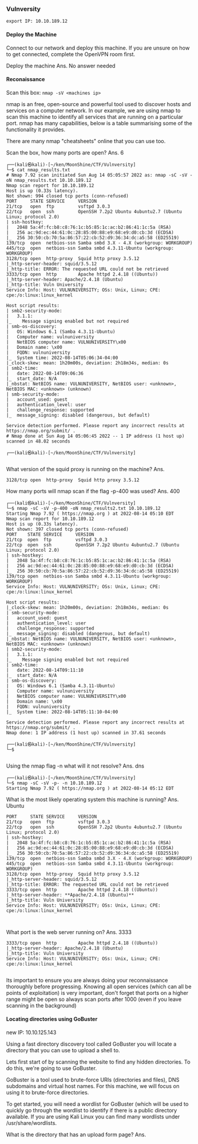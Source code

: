 ### Vulnversity

`export IP: 10.10.189.12`

#### Deploy the Machine

Connect to our network and deploy this machine. If you are unsure on how to get connected, complete the OpenVPN room first.


Deploy the machine
Ans. No answer needed


#### Reconaissance

Scan this box: `nmap -sV <machines ip>`


nmap is an free, open-source and powerful tool used to discover hosts and services on a computer network. In our example, we are using nmap to scan this machine to identify all services that are running on a particular port. nmap has many capabilities, below is a table summarising some of the functionality it provides.

There are many nmap "cheatsheets" online that you can use too.


Scan the box, how many ports are open?
Ans. 6

```
┌──(kali㉿kali)-[~/ken/MoonShine/CTF/Vulnversity]
└─$ cat nmap_results.txt   
# Nmap 7.92 scan initiated Sun Aug 14 05:05:57 2022 as: nmap -sC -sV -oN nmap_results.txt 10.10.189.12
Nmap scan report for 10.10.189.12
Host is up (0.33s latency).
Not shown: 994 closed tcp ports (conn-refused)
PORT     STATE SERVICE     VERSION
21/tcp   open  ftp         vsftpd 3.0.3
22/tcp   open  ssh         OpenSSH 7.2p2 Ubuntu 4ubuntu2.7 (Ubuntu Linux; protocol 2.0)
| ssh-hostkey: 
|   2048 5a:4f:fc:b8:c8:76:1c:b5:85:1c:ac:b2:86:41:1c:5a (RSA)
|   256 ac:9d:ec:44:61:0c:28:85:00:88:e9:68:e9:d0:cb:3d (ECDSA)
|_  256 30:50:cb:70:5a:86:57:22:cb:52:d9:36:34:dc:a5:58 (ED25519)
139/tcp  open  netbios-ssn Samba smbd 3.X - 4.X (workgroup: WORKGROUP)
445/tcp  open  netbios-ssn Samba smbd 4.3.11-Ubuntu (workgroup: WORKGROUP)
3128/tcp open  http-proxy  Squid http proxy 3.5.12
|_http-server-header: squid/3.5.12
|_http-title: ERROR: The requested URL could not be retrieved
3333/tcp open  http        Apache httpd 2.4.18 ((Ubuntu))
|_http-server-header: Apache/2.4.18 (Ubuntu)
|_http-title: Vuln University
Service Info: Host: VULNUNIVERSITY; OSs: Unix, Linux; CPE: cpe:/o:linux:linux_kernel

Host script results:
| smb2-security-mode: 
|   3.1.1: 
|_    Message signing enabled but not required
| smb-os-discovery: 
|   OS: Windows 6.1 (Samba 4.3.11-Ubuntu)
|   Computer name: vulnuniversity
|   NetBIOS computer name: VULNUNIVERSITY\x00
|   Domain name: \x00
|   FQDN: vulnuniversity
|_  System time: 2022-08-14T05:06:34-04:00
|_clock-skew: mean: 1h20m00s, deviation: 2h18m34s, median: 0s
| smb2-time: 
|   date: 2022-08-14T09:06:36
|_  start_date: N/A
|_nbstat: NetBIOS name: VULNUNIVERSITY, NetBIOS user: <unknown>, NetBIOS MAC: <unknown> (unknown)
| smb-security-mode: 
|   account_used: guest
|   authentication_level: user
|   challenge_response: supported
|_  message_signing: disabled (dangerous, but default)

Service detection performed. Please report any incorrect results at https://nmap.org/submit/ .
# Nmap done at Sun Aug 14 05:06:45 2022 -- 1 IP address (1 host up) scanned in 48.02 seconds
                                                                                                                       
┌──(kali㉿kali)-[~/ken/MoonShine/CTF/Vulnversity]


```



What version of the squid proxy is running on the machine?
Ans. 

```
3128/tcp open  http-proxy  Squid http proxy 3.5.12

```

How many ports will nmap scan if the flag -p-400 was used?
Ans. 400

```
┌──(kali㉿kali)-[~/ken/MoonShine/CTF/Vulnversity]
└─$ nmap -sC -sV -p-400 -oN nmap_results2.txt 10.10.189.12
Starting Nmap 7.92 ( https://nmap.org ) at 2022-08-14 05:10 EDT
Nmap scan report for 10.10.189.12
Host is up (0.33s latency).
Not shown: 397 closed tcp ports (conn-refused)
PORT    STATE SERVICE     VERSION
21/tcp  open  ftp         vsftpd 3.0.3
22/tcp  open  ssh         OpenSSH 7.2p2 Ubuntu 4ubuntu2.7 (Ubuntu Linux; protocol 2.0)
| ssh-hostkey: 
|   2048 5a:4f:fc:b8:c8:76:1c:b5:85:1c:ac:b2:86:41:1c:5a (RSA)
|   256 ac:9d:ec:44:61:0c:28:85:00:88:e9:68:e9:d0:cb:3d (ECDSA)
|_  256 30:50:cb:70:5a:86:57:22:cb:52:d9:36:34:dc:a5:58 (ED25519)
139/tcp open  netbios-ssn Samba smbd 4.3.11-Ubuntu (workgroup: WORKGROUP)
Service Info: Host: VULNUNIVERSITY; OSs: Unix, Linux; CPE: cpe:/o:linux:linux_kernel

Host script results:
|_clock-skew: mean: 1h20m00s, deviation: 2h18m34s, median: 0s
| smb-security-mode: 
|   account_used: guest
|   authentication_level: user
|   challenge_response: supported
|_  message_signing: disabled (dangerous, but default)
|_nbstat: NetBIOS name: VULNUNIVERSITY, NetBIOS user: <unknown>, NetBIOS MAC: <unknown> (unknown)
| smb2-security-mode: 
|   3.1.1: 
|_    Message signing enabled but not required
| smb2-time: 
|   date: 2022-08-14T09:11:10
|_  start_date: N/A
| smb-os-discovery: 
|   OS: Windows 6.1 (Samba 4.3.11-Ubuntu)
|   Computer name: vulnuniversity
|   NetBIOS computer name: VULNUNIVERSITY\x00
|   Domain name: \x00
|   FQDN: vulnuniversity
|_  System time: 2022-08-14T05:11:10-04:00

Service detection performed. Please report any incorrect results at https://nmap.org/submit/ .
Nmap done: 1 IP address (1 host up) scanned in 37.61 seconds
                                                                                                                       
┌──(kali㉿kali)-[~/ken/MoonShine/CTF/Vulnversity]
└─$ 


```

Using the nmap flag -n what will it not resolve?
Ans. dns

```
┌──(kali㉿kali)-[~/ken/MoonShine/CTF/Vulnversity]
└─$ nmap -sC -sV -p- -n 10.10.189.12 
Starting Nmap 7.92 ( https://nmap.org ) at 2022-08-14 05:12 EDT

```

What is the most likely operating system this machine is running?
Ans. Ubuntu

```
PORT     STATE SERVICE     VERSION
21/tcp   open  ftp         vsftpd 3.0.3
22/tcp   open  ssh         OpenSSH 7.2p2 Ubuntu 4ubuntu2.7 (Ubuntu Linux; protocol 2.0)
| ssh-hostkey: 
|   2048 5a:4f:fc:b8:c8:76:1c:b5:85:1c:ac:b2:86:41:1c:5a (RSA)
|   256 ac:9d:ec:44:61:0c:28:85:00:88:e9:68:e9:d0:cb:3d (ECDSA)
|_  256 30:50:cb:70:5a:86:57:22:cb:52:d9:36:34:dc:a5:58 (ED25519)
139/tcp  open  netbios-ssn Samba smbd 3.X - 4.X (workgroup: WORKGROUP)
445/tcp  open  netbios-ssn Samba smbd 4.3.11-Ubuntu (workgroup: WORKGROUP)
3128/tcp open  http-proxy  Squid http proxy 3.5.12
|_http-server-header: squid/3.5.12
|_http-title: ERROR: The requested URL could not be retrieved
3333/tcp open  http        Apache httpd 2.4.18 ((Ubuntu))
|_http-server-header: **Apache/2.4.18 (Ubuntu)**
|_http-title: Vuln University
Service Info: Host: VULNUNIVERSITY; OSs: Unix, Linux; CPE: cpe:/o:linux:linux_kernel



```

What port is the web server running on?
Ans. 3333

```
3333/tcp open  http        Apache httpd 2.4.18 ((Ubuntu))
|_http-server-header: Apache/2.4.18 (Ubuntu)
|_http-title: Vuln University
Service Info: Host: VULNUNIVERSITY; OSs: Unix, Linux; CPE: cpe:/o:linux:linux_kernel


```


Its important to ensure you are always doing your reconnaissance thoroughly before progressing. Knowing all open services (which can all be points of exploitation) is very important, don't forget that ports on a higher range might be open so always scan ports after 1000 (even if you leave scanning in the background)


#### Locating directories using GoBuster

new IP: 10.10.125.143


Using a fast directory discovery tool called GoBuster you will locate a directory that you can use to upload a shell to.

Lets first start of by scanning the website to find any hidden directories. To do this, we're going to use GoBuster.

GoBuster is a tool used to brute-force URIs (directories and files), DNS subdomains and virtual host names. For this machine, we will focus on using it to brute-force directories.

To get started, you will need a wordlist for GoBuster (which will be used to quickly go through the wordlist to identify if there is a public directory available. If you are using Kali Linux you can find many wordlists under /usr/share/wordlists.

What is the directory that has an upload form page?
Ans.

```


```

